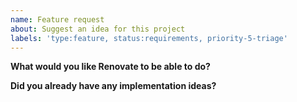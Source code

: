 ```yaml
---
name: Feature request
about: Suggest an idea for this project
labels: 'type:feature, status:requirements, priority-5-triage'
---
```


**What would you like Renovate to be able to do?**

<!-- Tell us what requirements you need solving, and be sure to mention too if this is part of any "bigger" problem you're trying to solve. -->

**Did you already have any implementation ideas?**

<!-- In case you've already dug into existing options or source code and have ideas, mention them here. Try to keep implementation ideas separate from *requirements* above -->

<!-- Please also mention here in case this is a feature you'd be interested in writing yourself, so you can be assigned it. -->
